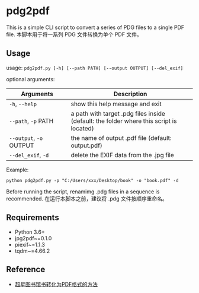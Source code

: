# pdg2pdf

This is a simple CLI script to convert a series of PDG files to a single PDF file. 
本脚本用于将一系列 PDG 文件转换为单个 PDF 文件。

## Usage

usage: `pdg2pdf.py [-h] [--path PATH] [--output OUTPUT] [--del_exif]`

optional arguments:

| Arguments               | Description                                                  |
| ----------------------- | ------------------------------------------------------------ |
| `-h`, `--help`          | show this help message and exit                              |
| `--path`, `-p` PATH     | a path with target .pdg files inside <br />(default: the folder where this script is located) |
| `--output`, `-o` OUTPUT | the name of output .pdf file (default: output.pdf)           |
| `--del_exif`, `-d`      | delete the EXIF data from the .jpg file                      |

Example: 

`python pdg2pdf.py -p "C:/Users/xxx/Desktop/book" -o "book.pdf" -d`

Before running the script, renamimg .pdg files in a sequence is recommended.
在运行本脚本之前，建议将 .pdg 文件按顺序重命名。

## Requirements

- Python 3.6+
- jpg2pdf~=0.1.0
- piexif~=1.1.3
- tqdm~=4.66.2

## Reference

- [超星图书馆书转化为PDF格式的方法](https://www.360docs.net/doc/b312672264.html)